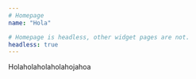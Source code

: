 ```yaml
---
# Homepage
name: "Hola"

# Homepage is headless, other widget pages are not.
headless: true
---
```


Holaholaholaholahojahoa
